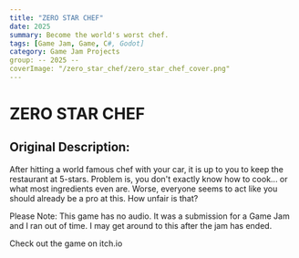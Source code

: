 ```yaml
---
title: "ZERO STAR CHEF"
date: 2025
summary: Become the world's worst chef.
tags: [Game Jam, Game, C#, Godot]
category: Game Jam Projects
group: -- 2025 --
coverImage: "/zero_star_chef/zero_star_chef_cover.png"
---
```


<h1>ZERO STAR CHEF</h1>

<section>
<h2>
Original Description: 
</h2>
<p>
After hitting a world famous chef with your car, it is up to you to keep the restaurant at 5-stars. Problem is, you don't exactly know how to cook... or what most ingredients even are. Worse, everyone seems to act like you should already be a pro at this. How unfair is that?

Please Note: This game has no audio. It was a submission for a Game Jam and I ran out of time. I may get around to this after the jam has ended.
</p>
</section>

<linkbutton href="https://collin-longoria.itch.io/zero-star-chef">Check out the game on itch.io</linkbutton>